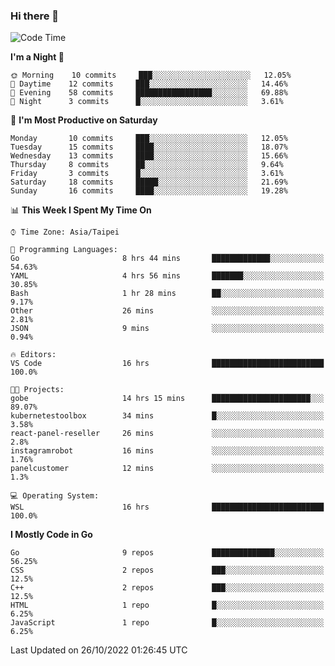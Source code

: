 ### Hi there 👋

<!--START_SECTION:waka-->
![Code Time](http://img.shields.io/badge/Code%20Time-543%20hrs%2059%20mins-blue)

**I'm a Night 🦉** 

```text
🌞 Morning    10 commits     ███░░░░░░░░░░░░░░░░░░░░░░   12.05% 
🌆 Daytime    12 commits     ███░░░░░░░░░░░░░░░░░░░░░░   14.46% 
🌃 Evening    58 commits     █████████████████░░░░░░░░   69.88% 
🌙 Night      3 commits      █░░░░░░░░░░░░░░░░░░░░░░░░   3.61%

```
📅 **I'm Most Productive on Saturday** 

```text
Monday       10 commits     ███░░░░░░░░░░░░░░░░░░░░░░   12.05% 
Tuesday      15 commits     ████░░░░░░░░░░░░░░░░░░░░░   18.07% 
Wednesday    13 commits     ████░░░░░░░░░░░░░░░░░░░░░   15.66% 
Thursday     8 commits      ██░░░░░░░░░░░░░░░░░░░░░░░   9.64% 
Friday       3 commits      █░░░░░░░░░░░░░░░░░░░░░░░░   3.61% 
Saturday     18 commits     █████░░░░░░░░░░░░░░░░░░░░   21.69% 
Sunday       16 commits     ████░░░░░░░░░░░░░░░░░░░░░   19.28%

```


📊 **This Week I Spent My Time On** 

```text
⌚︎ Time Zone: Asia/Taipei

💬 Programming Languages: 
Go                       8 hrs 44 mins       █████████████░░░░░░░░░░░░   54.63% 
YAML                     4 hrs 56 mins       ███████░░░░░░░░░░░░░░░░░░   30.85% 
Bash                     1 hr 28 mins        ██░░░░░░░░░░░░░░░░░░░░░░░   9.17% 
Other                    26 mins             ░░░░░░░░░░░░░░░░░░░░░░░░░   2.81% 
JSON                     9 mins              ░░░░░░░░░░░░░░░░░░░░░░░░░   0.94%

🔥 Editors: 
VS Code                  16 hrs              █████████████████████████   100.0%

🐱‍💻 Projects: 
gobe                     14 hrs 15 mins      ██████████████████████░░░   89.07% 
kubernetestoolbox        34 mins             █░░░░░░░░░░░░░░░░░░░░░░░░   3.58% 
react-panel-reseller     26 mins             ░░░░░░░░░░░░░░░░░░░░░░░░░   2.8% 
instagramrobot           16 mins             ░░░░░░░░░░░░░░░░░░░░░░░░░   1.76% 
panelcustomer            12 mins             ░░░░░░░░░░░░░░░░░░░░░░░░░   1.3%

💻 Operating System: 
WSL                      16 hrs              █████████████████████████   100.0%

```

**I Mostly Code in Go** 

```text
Go                       9 repos             ██████████████░░░░░░░░░░░   56.25% 
CSS                      2 repos             ███░░░░░░░░░░░░░░░░░░░░░░   12.5% 
C++                      2 repos             ███░░░░░░░░░░░░░░░░░░░░░░   12.5% 
HTML                     1 repo              █░░░░░░░░░░░░░░░░░░░░░░░░   6.25% 
JavaScript               1 repo              █░░░░░░░░░░░░░░░░░░░░░░░░   6.25%

```



 Last Updated on 26/10/2022 01:26:45 UTC
<!--END_SECTION:waka-->

<!--
**omegaatt36/omegaatt36** is a ✨ _special_ ✨ repository because its `README.md` (this file) appears on your GitHub profile.

Here are some ideas to get you started:

- 🔭 I’m currently working on ...
- 🌱 I’m currently learning ...
- 👯 I’m looking to collaborate on ...
- 🤔 I’m looking for help with ...
- 💬 Ask me about ...
- 📫 How to reach me: ...
- 😄 Pronouns: ...
- ⚡ Fun fact: ...
-->

